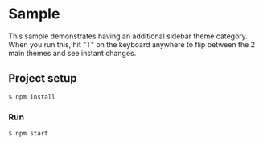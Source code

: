 # Sample

This sample demonstrates having an additional sidebar theme category.
When you run this, hit "T" on the keyboard anywhere to flip between the 2 main themes and see instant changes.

## Project setup

```
$ npm install
```

### Run

```
$ npm start
```
